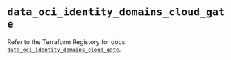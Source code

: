 # `data_oci_identity_domains_cloud_gate`

Refer to the Terraform Registory for docs: [`data_oci_identity_domains_cloud_gate`](https://registry.terraform.io/providers/oracle/oci/6.18.0/docs/data-sources/identity_domains_cloud_gate).

